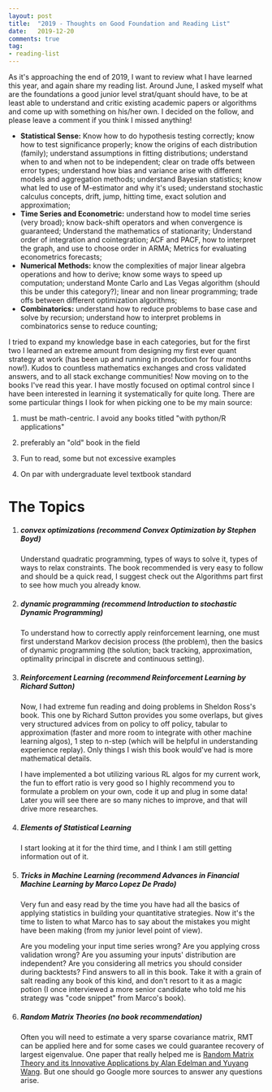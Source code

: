 ```yaml
---
layout: post
title:  "2019 - Thoughts on Good Foundation and Reading List"
date:   2019-12-20
comments: true
tag:
- reading-list
---
```




As it's approaching the end of 2019, I want to review what I have learned this year, and again share my reading list. Around June, I asked myself what are the foundations a good junior level strat/quant should have, to be at least able to understand and critic existing academic papers or algorithms and come up with something on his/her own. I decided on the follow, and please leave a comment if you think I missed anything!

- **Statistical Sense:** Know how to do hypothesis testing correctly; know how to test significance properly; know the origins of each distribution (family); understand assumptions in fitting distributions; understand when to and when not to be independent; clear on trade offs between error types; understand how bias and variance arise with different models and aggregation methods; understand Bayesian statistics;  know what led to use of M-estimator and why it's used; understand stochastic calculus concepts, drift, jump, hitting time, exact solution and approximation;
- **Time Series and Econometric:** understand how to model time series (very broad); know back-shift operators and when convergence is guaranteed; Understand the mathematics of stationarity; Understand order of integration and cointegration; ACF and PACF, how to interpret the graph, and use to choose order in ARMA; Metrics for evaluating econometrics forecasts; 
- **Numerical Methods:** know the complexities of major linear algebra operations and how to derive; know some ways to speed up computation; understand Monte Carlo and Las Vegas algorithm (should this be under this category?); linear and non linear programming; trade offs between different optimization algorithms;
- **Combinatorics:** understand how to reduce problems to base case and solve by recursion; understand how to interpret problems in combinatorics sense to reduce counting;  

I tried to expand my knowledge base in each categories, but for the first two I learned an extreme amount  from designing my first ever quant strategy at work (has been up and running in production for four months now!). Kudos to countless mathematics exchanges and cross validated answers, and to all stack exchange communities! Now moving on to the books I've read this year. I have mostly focused on optimal control since I have been interested in learning it systematically for quite long. There are some particular things I look for when picking one to be my main source: 

1. must be math-centric. I avoid any books titled "with python/R applications"

2. preferably an "old" book in the field

3. Fun to read, some but not excessive examples 

4. On par with undergraduate level textbook standard

   

# The Topics

1. ##### convex optimizations (recommend Convex Optimization by Stephen Boyd)

   Understand quadratic programming, types of ways to solve it, types of ways to relax constraints. The book recommended is very easy to follow and should be a quick read, I suggest check out the Algorithms part first to see how much you already know.

2. ##### dynamic programming (recommend Introduction to stochastic Dynamic Programming)

   To understand how to correctly apply reinforcement learning, one must first understand Markov decision process (the problem), then the basics of dynamic programming (the solution; back tracking, approximation, optimality principal in discrete and continuous setting).

3. ##### Reinforcement Learning (recommend Reinforcement Learning by Richard Sutton)

   Now, I had extreme fun reading and doing problems in Sheldon Ross's book. This one by Richard Sutton provides you some overlaps, but gives very structured advices from on policy to off policy, tabular to approximation (faster and more room to integrate with other machine learning algos), 1 step to n-step (which will be helpful in understanding experience replay). Only things I wish this book would've had is more mathematical details.

   I have implemented a bot utilizing various RL algos for my current work, the fun to effort ratio is very good so I highly recommend you to formulate a problem on your own, code it up and plug in some data! Later you will see there are so many niches to improve, and that will drive more researches.

4. ##### Elements of Statistical Learning

     I start looking at it for the third time, and I think I am still getting information out of it.

5. ##### Tricks in Machine Learning (recommend Advances in Financial Machine Learning by Marco Lopez De Prado)

   Very fun and easy read by the time you have had all the basics of applying statistics in building your quantitative strategies. Now it's the time to listen to what Marco has to say about the mistakes you might have been making (from my junior level point of view). 

    Are you modeling your input time series wrong? Are you applying cross validation wrong? Are you assuming your inputs' distribution are independent? Are you considering all metrics you should consider during backtests? Find answers to all in this book. Take it with a grain of salt reading any book of this kind, and don't resort to it as a magic potion (I once interviewed a more senior candidate who told me his strategy was "code snippet" from Marco's book).

6. ##### Random Matrix Theories (no book recommendation)

   Often you will need to estimate a very sparse covariance matrix, RMT can be applied here and for some cases we could guarantee recovery of largest eigenvalue. One paper that really helped me is [Random Matrix Theory and its Innovative Applications by Alan Edelman and Yuyang Wang](http://math.mit.edu/~edelman/publications/random_matrix_theory_innovative.pdf). But one should go Google more sources to answer any questions arise.

   

   

   

   